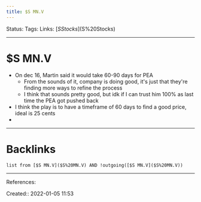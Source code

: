 ```yaml
---
title: $S MN.V
---
```

Status: 
Tags: 
Links: [$S Stocks]($S%20Stocks)
___
# $S MN.V
- On dec 16, Martin said it would take 60-90 days for PEA
	- From the sounds of it, company is doing good, it's just that they're finding more ways to refine the process
	- I think that sounds pretty good, but idk if I can trust him 100% as last time the PEA got pushed back
- I think the play is to have a timeframe of 60 days to find a good price, ideal is 25 cents
- 
___
# Backlinks
```dataview
list from [$S MN.V]($S%20MN.V) AND !outgoing([$S MN.V]($S%20MN.V))
```
___
References:

Created:: 2022-01-05 11:53
